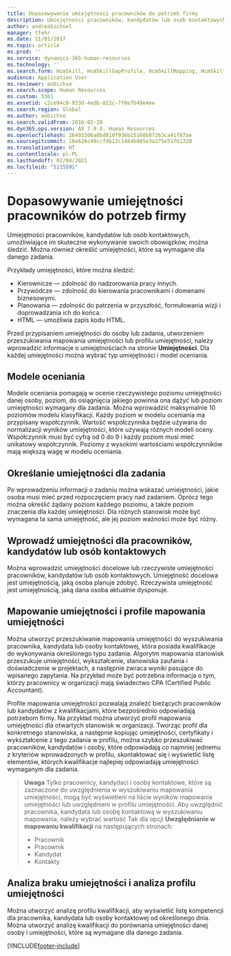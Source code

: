 ```yaml
---
title: Dopasowywanie umiejętności pracowników do potrzeb firmy
description: Umiejętności pracowników, kandydatów lub osób kontaktowych, umożliwiające im skuteczne wykonywanie swoich obowiązków, można śledzić. Można również określić umiejętności, które są wymagane dla danego zadania.
author: andreabichsel
manager: tfehr
ms.date: 11/01/2017
ms.topic: article
ms.prod: ''
ms.service: dynamics-365-human-resources
ms.technology: ''
ms.search.form: HcmSkill, HcmSkillGapProfile, HcmSkillMapping, HcmSkillType, HcmEmployeeDevelopmentWorkspace
audience: Application User
ms.reviewer: anbichse
ms.search.scope: Human Resources
ms.custom: 3361
ms.assetid: c2ce94c0-933d-4edb-822c-7f0e7b49e4ee
ms.search.region: Global
ms.author: anbichse
ms.search.validFrom: 2016-02-28
ms.dyn365.ops.version: AX 7.0.0, Human Resources
ms.openlocfilehash: 26493306a8bd810f936b15160b07263ca41f87ae
ms.sourcegitcommit: 18e626c49ccfdb12c1484b985e3a275e51f61320
ms.translationtype: HT
ms.contentlocale: pl-PL
ms.lasthandoff: 02/04/2021
ms.locfileid: "5115591"
---
```

# <a name="align-workforce-skills-with-business-needs"></a>Dopasowywanie umiejętności pracowników do potrzeb firmy

Umiejętności pracowników, kandydatów lub osób kontaktowych, umożliwiające im skuteczne wykonywanie swoich obowiązków, można śledzić. Można również określić umiejętności, które są wymagane dla danego zadania.

Przykłady umiejętności, które można śledzić:
-   Kierownicze — zdolność do nadzorowania pracy innych.
-   Przywódcze — zdolność do kierowania pracownikami i domenami biznesowymi.
-   Planowania — zdolność do patrzenia w przyszłość, formułowania wizji i doprowadzania ich do końca.
-   HTML — umożliwia zapis kodu HTML.

Przed przypisaniem umiejętności do osoby lub zadania, utworzeniem przeszukiwania mapowania umiejętności lub profilu umiejętności, należy wprowadzić informacje o umiejętnościach na stronie **Umiejętności**. Dla każdej umiejętności można wybrać typ umiejętności i model oceniania.

## <a name="rating-models"></a>Modele oceniania
Modele oceniania pomagają w ocenie rzeczywistego poziomu umiejętności danej osoby, poziom, do osiągnięcia jakiego powinna ona dążyć lub poziom umiejętności wymagany dla zadania. Można wprowadzić maksymalnie 10 poziomów modelu klasyfikacji.  Każdy poziom w modelu oceniania ma przypisany współczynnik.  Wartość współczynnika będzie używana do normalizacji wyników umiejętności, które używają różnych modeli oceny.  Współczynnik musi być cyfrą od 0 do 9 i każdy poziom musi mieć unikatowy współczynnik.  Poziomy z wysokimi wartościami współczynników mają większą wagę w modelu oceniania.

## <a name="specify-job-skills"></a>Określanie umiejętności dla zadania
Po wprowadzeniu informacji o zadaniu można wskazać umiejętności, jakie osoba musi mieć przed rozpoczęciem pracy nad zadaniem.  Oprócz tego można określić żądany poziom każdego poziomu, a także poziom znaczenia dla każdej umiejętności. Dla różnych stanowisk może być wymagana ta sama umiejętność, ale jej poziom ważności może być różny.

## <a name="enter-skills-for-workers-applicants-or-contacts"></a>Wprowadź umiejętności dla pracowników, kandydatów lub osób kontaktowych
Można wprowadzić umiejętności docelowe lub rzeczywiste umiejętności pracowników, kandydatów lub osób kontaktowych. Umiejętność docelowa jest umiejętnością, jaką osoba planuje zdobyć. Rzeczywista umiejętność jest umiejętnością, jaką dana osoba aktualnie dysponuje.

## <a name="skill-mapping-and-skill-mapping-profiles"></a> Mapowanie umiejętności i profile mapowania umiejętności
Można utworzyć przeszukiwanie mapowania umiejętności do wyszukiwania pracownika, kandydata lub osoby kontaktowej, która posiada kwalifikacje do wykonywania określonego typu zadania. Algorytm mapowania stanowisk przeszukuje umiejętności, wykształcenie, stanowiska zaufania i doświadczenie w projektach, a następnie zwraca wyniki pasujące do wpisanego zapytania.  Na przykład może być potrzebna informacja o tym, którzy pracownicy w organizacji mają świadectwo CPA (Certified Public Accountant).

Profile mapowania umiejętności pozwalają znaleźć bieżących pracowników lub kandydatów z kwalifikacjami, które bezpośrednio odpowiadają potrzebom firmy.  Na przykład można utworzyć profil mapowania umiejętności dla otwartych stanowisk w organizacji. Tworząc profil dla konkretnego stanowiska, a następnie kopiując umiejętności, certyfikaty i wykształcenie z tego zadania w profilu, można szybko przeszukiwać pracowników, kandydatów i osoby, które odpowiadają co najmniej jednemu z kryteriów wprowadzonych w profilu, skontaktować się i wyświetlić listę elementów, których kwalifikacje najlepiej odpowiadają umiejętności wymaganym dla zadania.

> **Uwaga** Tylko pracownicy, kandydaci i osoby kontaktowe, które są zaznaczone do uwzględnienia w wyszukiwaniu mapowania umiejętności, mogą być wyświetleni na liście wyników mapowania umiejętności lub uwzględnieni w profilu umiejętności. Aby uwzględnić pracownika, kandydata lub osobę kontaktową w wyszukiwaniu mapowania, należy wybrać wartość Tak dla opcji **Uwzględnianie w mapowaniu kwalifikacji** na następujących stronach:
> 
> + Pracownik
> + Pracownik
> + Kandydat
> + Kontakty

## <a name="skill-gap-analysis-and-skill-profile-analysis"></a>Analiza braku umiejętności i analiza profilu umiejętności
Można utworzyć analizę profilu kwalifikacji, aby wyświetlić listę kompetencji dla pracownika, kandydata lub osoby kontaktowej od określonego dnia. Można utworzyć analizę kwalifikacji do porównania umiejętności danej osoby i umiejętności, które są wymagane dla danego zadania.  




[!INCLUDE[footer-include](../includes/footer-banner.md)]
